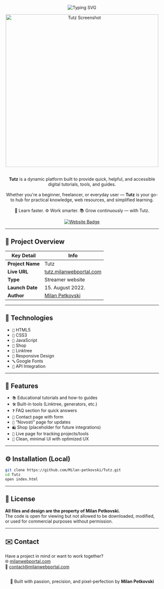 <p align="center">
  <img src="https://readme-typing-svg.herokuapp.com?font=Fira+Code&size=34&duration=4000&pause=1000&color=8d51bf&center=true&vCenter=true&width=800&lines=Tutz+Website;Tips+%26+Tutorials;Useful+Tools+for+Everyone" alt="Typing SVG" />
</p>

<div align="center">
  <img src="https://i.postimg.cc/7ZdW51mx/tutz.png" width="500px" alt="Tutz Screenshot">
</div>  
<br>

<p align="center">
  <strong>Tutz</strong> is a dynamic platform built to provide quick, helpful, and accessible digital tutorials, tools, and guides.
  <br><br>
  Whether you're a beginner, freelancer, or everyday user — <strong>Tutz</strong> is your go-to hub for practical knowledge, web resources, and simplified learning.
  <br><br>
  🧠 Learn faster. ⚙️ Work smarter. 📚 Grow continuously — with Tutz.
</p>

<p align="center">
  <a href="https://tutz.milanwebportal.com">
    <img src="https://img.shields.io/badge/Visit-Website-8d51bf?style=for-the-badge&logo=google-chrome&logoColor=white" alt="Website Badge">
  </a>
</p>

---

## 🧊 Project Overview

| Key Detail       | Info                                                   |
|------------------|--------------------------------------------------------|
| **Project Name** | Tutz                                                   |
| **Live URL**     | [tutz.milanwebportal.com](https://tutz.milanwebportal.com) |
| **Type**         | Streamer website                                       |
| **Launch Date**  | 15. August 2022.                                       |
| **Author**       | [Milan Petkovski](https://milanwebportal.com)          |

---

## 🚀 Technologies

- `📄` HTML5  
- `🎨` CSS3  
- `🧠` JavaScript
- `🏪` Shop
- `🌳` Linktree  
- `📱` Responsive Design  
- `🔤` Google Fonts
- `📡` API Integration

---

## 🎯 Features

- `📚` Educational tutorials and how-to guides  
- `🛠️` Built-in tools (Linktree, generators, etc.)  
- `❓` FAQ section for quick answers  
- `📨` Contact page with form  
- `📰` “Novosti” page for updates  
- `🛍️` Shop (placeholder for future integrations)  
- `📡` Live page for tracking projects/tools  
- `🧼` Clean, minimal UI with optimized UX  

---

## ⚙️ Installation (Local)

```bash
git clone https://github.com/Milan-petkovski/Tutz.git
cd Tutz
open index.html
```

<hr>

## 📄 License

**All files and design are the property of Milan Petkovski.**  
The code is open for viewing but not allowed to be downloaded, modified, or used for commercial purposes without permission.

<hr>

## ✉️ Contact

Have a project in mind or want to work together?  
🌐 [milanwebportal.com](https://milanwebportal.com)  
📧 [contact@milanwebportal.com](mailto:contact@milanwebportal.com)  
<br/>
<p align="center"> 🚀 Built with passion, precision, and pixel-perfection by <strong>Milan Petkovski</strong> </p>
